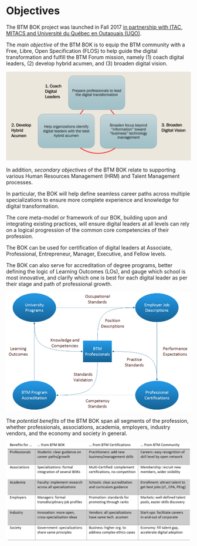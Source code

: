 # Objectives

The BTM BOK project was launched in Fall 2017 [in partnership with ITAC, MITACS and Université du Québec en Outaouais (UQO)](https://itac.ca/blog/itac-partnership-receives-funding-mitacs-btm-body-knowledge/).

The _main objective_ of the BTM BOK is to equip the BTM community with a Free, Libre, Open Specification (FLOS) to help guide the digital transformation and fulfill the BTM Forum mission, namely (1) coach digital leaders, (2) develop hybrid acumen, and (3) broaden digital vision.

![Main Objectives](images/btm_bok_main_objectives_2226x1070.png)

In addition, _secondary objectives_ of the BTM BOK relate to supporting various Human Resources Management (HRM) and Talent Management processes.

In particular, the BOK will help define seamless career paths across multiple specializations to ensure more complete experience and knowledge for digital transformation.

The core meta-model or framework of our BOK, building upon and integrating existing practices, will ensure digital leaders at all levels can rely on a logical progression of the common core competencies of their profession.

The BOK can be used for certification of digital leaders at Associate, Professional, Entrepreneur, Manager, Executive, and Fellow levels.

The BOK can also serve for accreditation of degree programs, better defining the logic of Learning Outcomes (LOs), and gauge which school is most innovative, and clarify which one is best for each digital leader as per their stage and path of professional growth.

![Secondary Objectives](images/btm_bok_secondary_objectives_955x616.png)

The _potential benefits_ of the BTM BOK span all segments of the profession, whether professionals, associations, academia, employers, industry vendors, and the economy and society in general.

![Stakeholders Benefits](images/btm_bok_benefits_1232x665.png)
